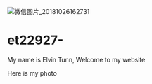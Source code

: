![微信图片_20181026162731](https://user-images.githubusercontent.com/82844149/115325018-84a82600-a150-11eb-930d-57f7fa827138.jpg)
# et22927-
My name is Elvin Tunn, Welcome to my website

Here is my photo 
